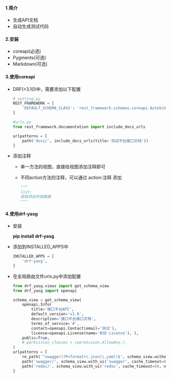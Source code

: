 #### 1.简介

- 生成API文档
- 自动生成测试代码

#### 2.安装

- coreapi(必选)
- Pygments(可选)
- Markdown(可选)

#### 3.使用coreapi

- DRF(>3.10)中，需要添加以下配置

  ```python
  # setting.py
  REST_FRAMEWORK = [
      'DEFAULT_SCHEMA_CLASS': 'rest_framework.schemas.coreapi.AutoSchema',
  ]
  ```

  ```python
  #urls.py
  from rest_framework.documentation import include_docs_urls
  
  urlpatterns = [
      path('docs/', include_docs_urls(title='测试平台接口文档'))
  ]
  ```

- 添加注释

  - 单一方法的视图，直接给视图添加注释即可

  - 不同action方法的注释，可以通过 action:注释 添加

    ```python
    """
    list:
    获取项目列表数据
    """
    ```

#### 4.使用drf-yasg

- 安装

  **pip install drf-yasg**

- 添加到INSTALLED_APPS中

  ```python
  INSTALLED_APPS = [
      'drf-yasg',
  ]
  ```

- 在全局路由文件urls.py中添加配置

  ```python
  from drf_yasg.views import get_schema_view
  from drf_yasg import openapi
  
  schema_view = get_schema_view(
      openapi.Info(
          title='接口平台API',
          default_version='v1.0',
          description='接口平台接口文档',
          terms_of_service='#',
          contact=openapi.Contact(email='测试'),
          license=openapi.License(name='BSD License'), ),
      public=True,
      # permission_classes = (permission.AllowAny,),
  )
  urlpatterns = [
      re_path('^swagger(?P<format>\.json|\.yaml)$', schema_view.without_ui(cache_timeout=0), name='schema-json'),
      path('swagger/', schema_view.with_ui('swagger', cache_timeout=0), name='schema-swagger-ui'),
      path('redoc/', schema_view.with_ui('redoc', cache_timeout=0), name='schema-redoc'),
  ]
  ```
  


